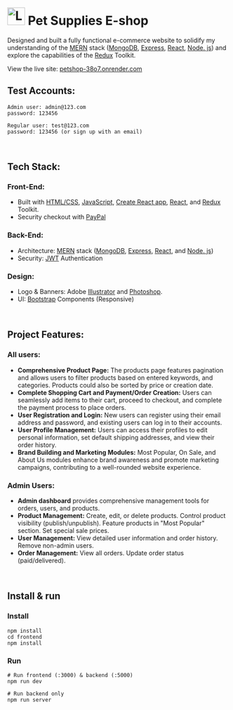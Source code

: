 # <img src="/frontend/public/logo192.png" width="40" alt="Logo" /> Pet Supplies E-shop
 
 Designed and built a fully functional e-commerce website to solidify my understanding of the [MERN](https://www.mongodb.com/resources/languages/mern-stack) stack ([MongoDB](https://www.mongodb.com/), [Express](https://expressjs.com/), [React](https://react.dev/), [Node. js](https://nodejs.org/en/)) and explore the capabilities of the [Redux](https://redux.js.org/) Toolkit.
 
 View the live site: [petshop-38o7.onrender.com](https://petshop-38o7.onrender.com)
 
 Test Accounts:
 --------------------------
 ```
 Admin user: admin@123.com
 password: 123456
 
 Regular user: test@123.com
 password: 123456 (or sign up with an email)
 ```
 <br/>
 
 Tech Stack:
 --------------------------
 ### Front-End:
 * Built with [HTML/CSS](https://www.w3schools.com/html/html_css.asp), [JavaScript](https://developer.mozilla.org/en-US/docs/Web/JavaScript), [Create React app](https://create-react-app.dev/), [React](https://react.dev/), and [Redux](https://redux.js.org/) Toolkit.
 * Security checkout with [PayPal](https://www.paypal.com/)
   
 ### Back-End:
 * Architecture: [MERN](https://www.mongodb.com/resources/languages/mern-stack) stack ([MongoDB](https://www.mongodb.com/), [Express](https://expressjs.com/), [React](https://react.dev/), and [Node. js](https://nodejs.org/en/)) 
 * Security: [JWT](https://jwt.io/) Authentication
 
 ### Design:
 * Logo & Banners: Adobe [Illustrator](https://www.adobe.com/uk/products/illustrator.html) and [Photoshop](https://www.adobe.com/uk/products/photoshop.html).
 * UI: [Bootstrap](https://getbootstrap.com/) Components (Responsive)
 <br/>
 
 
 Project Features:
 --------------------------
 ### All users:
 *   <b>Comprehensive Product Page:</b> The products page features pagination and allows users to filter products based on entered keywords, and categories. Products could also be sorted by price or creation date.
 *   <b>Complete Shopping Cart and Payment/Order Creation:</b> Users can seamlessly add items to their cart, proceed to checkout, and complete the payment process to place orders.
 *   <b>User Registration and Login:</b> New users can register using their email address and password, and existing users can log in to their accounts.
 *   <b>User Profile Management:</b> Users can access their profiles to edit personal information, set default shipping addresses, and view their order history.
 *   <b>Brand Building and Marketing Modules:</b> Most Popular, On Sale, and About Us modules enhance brand awareness and promote marketing campaigns, contributing to a well-rounded website experience.
 
   ### Admin Users:
 *  <b>Admin dashboard</b> provides comprehensive management tools for orders, users, and products.
 *  <b>Product Management:</b> Create, edit, or delete products. Control product visibility (publish/unpublish). Feature products in "Most Popular" section. Set special sale prices.
 *  <b>User Management:</b> View detailed user information and order history. Remove non-admin users.
 *  <b>Order Management:</b> View all orders. Update order status (paid/delivered).
 <br/>
 
 
 Install & run
 --------------------------
 ### Install
 ```
 npm install
 cd frontend
 npm install
 ```
 ### Run
 ```
 # Run frontend (:3000) & backend (:5000)
 npm run dev
 
 # Run backend only
 npm run server
 ```
